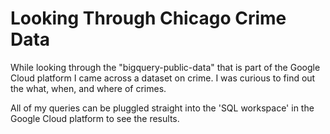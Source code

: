 # Looking Through Chicago Crime Data

While looking through the "bigquery-public-data" that is part of the Google Cloud platform I came across a 
dataset on crime. I was curious to find out the what, when, and where of crimes. 

All of my queries can be pluggled straight into the 'SQL workspace' in the Google Cloud platform to see the results.

